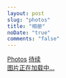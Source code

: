 ```yaml
---
layout: post
slug: "photos"
title: "相册"
noDate: "true"
comments: "false"
---
```

<link rel="stylesheet" href="./ins.css">

<div class="photos-btn-wrap">
	<a class="photos-btn active" href="javascript:void(0)">Photos</a>
	<a class="photos-btn" href="#">待续</a>
</div>
<div class="instagram itemscope">
	<a href="https://bk.jiang7zzz.xyz/" target="_blank" class="open-ins">图片正在加载中…</a>
</div>
<script>
  (function() {
    var loadScript = function(path) {
      var $script = document.createElement('script')
      document.getElementsByTagName('body')[0].appendChild($script)
      $script.setAttribute('src', path)
    }
    setTimeout(function() {
      loadScript('./ins.js')
    }, 0)
  })()
</script>